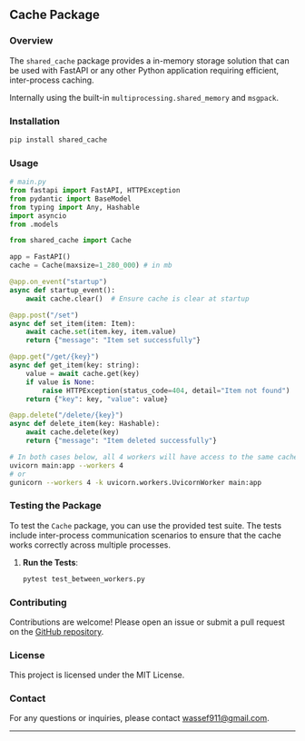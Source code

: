 ## Cache Package

### Overview

The `shared_cache` package provides a in-memory storage solution that can be used with FastAPI or any other Python application requiring efficient, inter-process caching.

Internally using the built-in `multiprocessing.shared_memory` and `msgpack`.

### Installation

```sh
pip install shared_cache
```

### Usage

```python
# main.py
from fastapi import FastAPI, HTTPException
from pydantic import BaseModel
from typing import Any, Hashable
import asyncio
from .models

from shared_cache import Cache

app = FastAPI()
cache = Cache(maxsize=1_280_000) # in mb

@app.on_event("startup")
async def startup_event():
    await cache.clear()  # Ensure cache is clear at startup

@app.post("/set")
async def set_item(item: Item):
    await cache.set(item.key, item.value)
    return {"message": "Item set successfully"}

@app.get("/get/{key}")
async def get_item(key: string):
    value = await cache.get(key)
    if value is None:
        raise HTTPException(status_code=404, detail="Item not found")
    return {"key": key, "value": value}

@app.delete("/delete/{key}")
async def delete_item(key: Hashable):
    await cache.delete(key)
    return {"message": "Item deleted successfully"}

```

```sh
# In both cases below, all 4 workers will have access to the same cache
uvicorn main:app --workers 4
# or
gunicorn --workers 4 -k uvicorn.workers.UvicornWorker main:app
```


### Testing the Package

To test the `Cache` package, you can use the provided test suite. The tests include inter-process communication scenarios to ensure that the cache works correctly across multiple processes.

1. **Run the Tests**:
   ```bash
   pytest test_between_workers.py
   ```

### Contributing

Contributions are welcome! Please open an issue or submit a pull request on the [GitHub repository](https://github.com/wassef911/shared_cache).

### License

This project is licensed under the MIT License.

### Contact

For any questions or inquiries, please contact [wassef911@gmail.com](mailto:wassef911@gmail.com).

---
